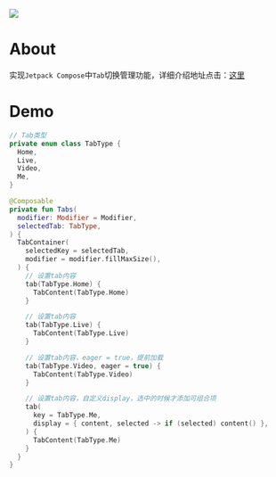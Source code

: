 [![](https://jitpack.io/v/zj565061763/compose-tab-container.svg)](https://jitpack.io/#zj565061763/compose-tab-container)

# About

实现`Jetpack Compose`中`Tab`切换管理功能，详细介绍地址点击：[这里](https://juejin.cn/post/7327562275107536911)

# Demo

```kotlin
// Tab类型
private enum class TabType {
  Home,
  Live,
  Video,
  Me,
}

@Composable
private fun Tabs(
  modifier: Modifier = Modifier,
  selectedTab: TabType,
) {
  TabContainer(
    selectedKey = selectedTab,
    modifier = modifier.fillMaxSize(),
  ) {
    // 设置tab内容
    tab(TabType.Home) {
      TabContent(TabType.Home)
    }

    // 设置tab内容
    tab(TabType.Live) {
      TabContent(TabType.Live)
    }

    // 设置tab内容，eager = true，提前加载
    tab(TabType.Video, eager = true) {
      TabContent(TabType.Video)
    }

    // 设置tab内容，自定义display，选中的时候才添加可组合项
    tab(
      key = TabType.Me,
      display = { content, selected -> if (selected) content() },
    ) {
      TabContent(TabType.Me)
    }
  }
}
```